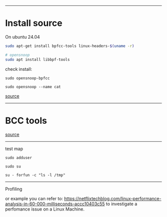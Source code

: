 
---

# Install source

On ubuntu 24.04
```bash
sudo apt-get install bpfcc-tools linux-headers-$(uname -r)

# opensnoop
sudo apt install libbpf-tools
```

check install:
```
sudo opensnoop-bpfcc

sudo opensnoop --name cat
```

[source](https://github.com/iovisor/bcc/blob/master/INSTALL.md)

---

# BCC tools

[source](https://github.com/iovisor/bcc?tab=readme-ov-file)

---

test map

```
sudo adduser

sudo su

su - forfun -c "ls -l /tmp"
```


---

Profiling

or example you can refer to:
https://netflixtechblog.com/linux-performance-analysis-in-60-000-milliseconds-accc10403c55
 to investigate a perfomance issue on a Linux Machine.

